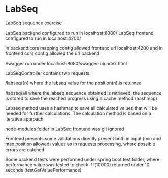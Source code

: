 # LabSeq
LabSeq sequence exercise

LabSeq backend configured to run in localhost:8080/
LabSeq frontend configured to run in localhost:4200/

In backend cors mapping config allowed frontend url localhost:4200 and in frontend cors config allowed the url backend

Swagger run under localhost:8080/swagger-ui/index.html

LabSeqController contains two requests:

<url>/labseq/{n} where the labseq value for the position(n) is returned

<url>/labseq/all where the labseq sequence obtained is retrieved, the sequence is stored to save the reached progress using a cache method (hashmap)

Labseq method uses a hashmap to save all calculated values that will be needed for further calculations. The calculation method is based on a iterative approach.

node-modules folder in LabSeq frontend was git ignored

Frontend presents some validations directly present both in input (min and max position allowed) values as in requests processing, where possible errors are catched

Some backend tests were performed under spring boot test folder, where performance value was tested to check if l(10000) returned under 10 seconds (testGetValuePerformance)

